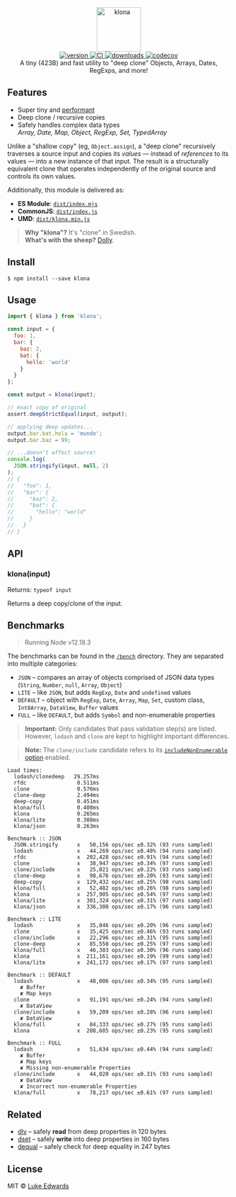 <div align="center">
  <img src="logo.png" alt="klona" height="100" />
</div>

<div align="center">
  <a href="https://npmjs.org/package/klona">
    <img src="https://badgen.now.sh/npm/v/klona" alt="version" />
  </a>
  <a href="https://github.com/lukeed/klona/actions">
    <img src="https://github.com/lukeed/klona/workflows/CI/badge.svg" alt="CI" />
  </a>
  <a href="https://npmjs.org/package/klona">
    <img src="https://badgen.now.sh/npm/dm/klona" alt="downloads" />
  </a>
  <a href="https://codecov.io/gh/lukeed/klona">
    <img src="https://codecov.io/gh/lukeed/klona/branch/master/graph/badge.svg?token=8ej0WeKqz7" alt="codecov" />
  </a>
</div>

<div align="center">A tiny (423B) and fast utility to "deep clone" Objects, Arrays, Dates, RegExps, and more!</div>


## Features

* Super tiny and [performant](#benchmarks)
* Deep clone / recursive copies
* Safely handles complex data types<br>
    _Array, Date, Map, Object, RegExp, Set, TypedArray_

Unlike a "shallow copy" (eg, `Object.assign`), a "deep clone" recursively traverses a source input and copies its _values_ &mdash; instead of _references_ to its values &mdash; into a new instance of that input. The result is a structurally equivalent clone that operates independently of the original source and controls its own values.

Additionally, this module is delivered as:

* **ES Module**: [`dist/index.mjs`](https://unpkg.com/klona/dist/index.mjs)
* **CommonJS**: [`dist/index.js`](https://unpkg.com/klona/dist/index.js)
* **UMD**: [`dist/klona.min.js`](https://unpkg.com/klona)

> **Why "klona"?** It's "clone" in Swedish.<br>
> **What's with the sheep?** [Dolly](https://en.wikipedia.org/wiki/Dolly_(sheep)).


## Install

```
$ npm install --save klona
```


## Usage

```js
import { klona } from 'klona';

const input = {
  foo: 1,
  bar: {
    baz: 2,
    bat: {
      hello: 'world'
    }
  }
};

const output = klona(input);

// exact copy of original
assert.deepStrictEqual(input, output);

// applying deep updates...
output.bar.bat.hola = 'mundo';
output.bar.baz = 99;

// ...doesn't affect source!
console.log(
  JSON.stringify(input, null, 2)
);
// {
//   "foo": 1,
//   "bar": {
//     "baz": 2,
//     "bat": {
//       "hello": "world"
//     }
//   }
// }
```


## API

### klona(input)
Returns: `typeof input`

Returns a deep copy/clone of the input.


## Benchmarks

> Running Node v12.18.3

The benchmarks can be found in the [`/bench`](/bench) directory. They are separated into multiple categories:

* `JSON` – compares an array of objects comprised of JSON data types (`String`, `Number`, `null`, `Array`, `Object`)
* `LITE` – like `JSON`, but adds `RegExp`, `Date` and `undefined` values
* `DEFAULT` – object with `RegExp`, `Date`, `Array`, `Map`, `Set`, custom class, `Int8Array`, `DataView`, `Buffer` values
* `FULL` – like `DEFAULT`, but adds `Symbol` and non-enumerable properties

> **Important:** Only candidates that pass validation step(s) are listed. <br>However, `lodash` and `clone` are kept to highlight important differences.

> **Note:** The `clone/include` candidate refers to its [`includeNonEnumerable` option](https://www.npmjs.com/package/clone#api) enabled.

```
Load times:
  lodash/clonedeep   29.257ms
  rfdc                0.511ms
  clone               0.576ms
  clone-deep          2.494ms
  deep-copy           0.451ms
  klona/full          0.408ms
  klona               0.265ms
  klona/lite          0.308ms
  klona/json          0.263ms

Benchmark :: JSON
  JSON.stringify      x   50,156 ops/sec ±0.32% (93 runs sampled)
  lodash              x   44,269 ops/sec ±0.48% (94 runs sampled)
  rfdc                x  202,428 ops/sec ±0.91% (94 runs sampled)
  clone               x   38,947 ops/sec ±0.34% (97 runs sampled)
  clone/include       x   25,021 ops/sec ±0.22% (93 runs sampled)
  clone-deep          x   98,676 ops/sec ±0.20% (93 runs sampled)
  deep-copy           x  129,432 ops/sec ±0.25% (98 runs sampled)
  klona/full          x   52,482 ops/sec ±0.26% (98 runs sampled)
  klona               x  257,905 ops/sec ±0.54% (97 runs sampled)
  klona/lite          x  301,324 ops/sec ±0.31% (97 runs sampled)
  klona/json          x  336,300 ops/sec ±0.17% (96 runs sampled)

Benchmark :: LITE
  lodash              x   35,046 ops/sec ±0.20% (96 runs sampled)
  clone               x   35,425 ops/sec ±0.46% (93 runs sampled)
  clone/include       x   22,296 ops/sec ±0.31% (95 runs sampled)
  clone-deep          x   85,550 ops/sec ±0.25% (97 runs sampled)
  klona/full          x   46,303 ops/sec ±0.30% (96 runs sampled)
  klona               x  211,161 ops/sec ±0.19% (99 runs sampled)
  klona/lite          x  241,172 ops/sec ±0.17% (97 runs sampled)

Benchmark :: DEFAULT
  lodash              x   48,006 ops/sec ±0.34% (95 runs sampled)
    ✘ Buffer
    ✘ Map keys
  clone               x   91,191 ops/sec ±0.24% (94 runs sampled)
    ✘ DataView
  clone/include       x   59,209 ops/sec ±0.28% (96 runs sampled)
    ✘ DataView
  klona/full          x   84,333 ops/sec ±0.27% (95 runs sampled)
  klona               x  208,685 ops/sec ±0.23% (95 runs sampled)

Benchmark :: FULL
  lodash              x   51,634 ops/sec ±0.44% (94 runs sampled)
    ✘ Buffer
    ✘ Map keys
    ✘ Missing non-enumerable Properties
  clone/include       x   44,020 ops/sec ±0.31% (93 runs sampled)
    ✘ DataView
    ✘ Incorrect non-enumerable Properties
  klona/full          x   78,217 ops/sec ±0.61% (97 runs sampled)
```


## Related

* [dlv](https://github.com/developit/dlv) – safely **read** from deep properties in 120 bytes
* [dset](https://github.com/lukeed/dset) – safely **write** into deep properties in 160 bytes
* [dequal](https://github.com/lukeed/dequal) – safely check for deep equality in 247 bytes


## License

MIT © [Luke Edwards](https://lukeed.com)
